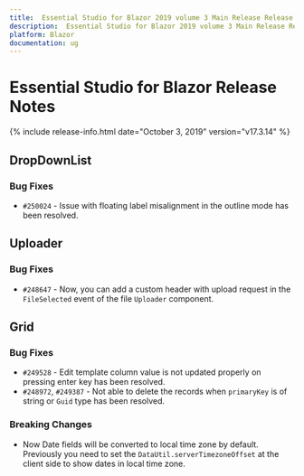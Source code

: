 ```yaml
---
title:  Essential Studio for Blazor 2019 volume 3 Main Release Release Notes  
description:  Essential Studio for Blazor 2019 volume 3 Main Release Release Notes  
platform: Blazor
documentation: ug
---
```


#  Essential Studio for Blazor  Release Notes  

{% include release-info.html date="October 3, 2019"  version="v17.3.14" %} 



## DropDownList

### Bug Fixes

- `#250024` - Issue with floating label misalignment in the outline mode has been resolved.

## Uploader

### Bug Fixes

- `#248647` - Now, you can add a custom header with upload request in the `FileSelected` event of the file `Uploader` component.

## Grid

### Bug Fixes

- `#249528` - Edit template column value is not updated properly on pressing enter key has been resolved.
- `#248972`, `#249387` - Not able to delete the records when `primaryKey` is of string or `Guid` type has been resolved.

### Breaking Changes

- Now Date fields will be converted to local time zone by default. Previously you need to set the `DataUtil.serverTimezoneOffset` at the client side to show dates in local time zone.
